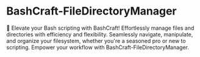 # BashCraft-FileDirectoryManager
🚀 Elevate your Bash scripting with BashCraft! Effortlessly manage files and directories with efficiency and flexibility. Seamlessly navigate, manipulate, and organize your filesystem, whether you're a seasoned pro or new to scripting. Empower your workflow with BashCraft-FileDirectoryManager.
